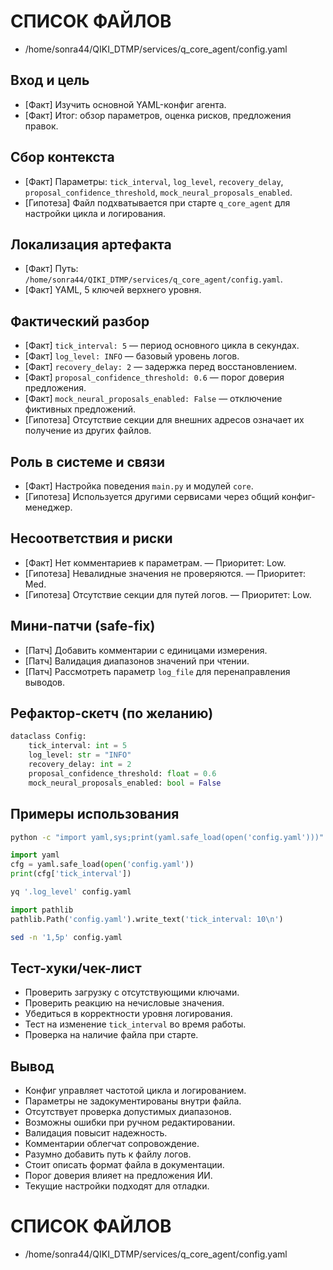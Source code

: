 # СПИСОК ФАЙЛОВ
- /home/sonra44/QIKI_DTMP/services/q_core_agent/config.yaml

## Вход и цель
- [Факт] Изучить основной YAML-конфиг агента.
- [Факт] Итог: обзор параметров, оценка рисков, предложения правок.

## Сбор контекста
- [Факт] Параметры: `tick_interval`, `log_level`, `recovery_delay`, `proposal_confidence_threshold`, `mock_neural_proposals_enabled`.
- [Гипотеза] Файл подхватывается при старте `q_core_agent` для настройки цикла и логирования.

## Локализация артефакта
- [Факт] Путь: `/home/sonra44/QIKI_DTMP/services/q_core_agent/config.yaml`.
- [Факт] YAML, 5 ключей верхнего уровня.

## Фактический разбор
- [Факт] `tick_interval: 5` — период основного цикла в секундах.
- [Факт] `log_level: INFO` — базовый уровень логов.
- [Факт] `recovery_delay: 2` — задержка перед восстановлением.
- [Факт] `proposal_confidence_threshold: 0.6` — порог доверия предложения.
- [Факт] `mock_neural_proposals_enabled: False` — отключение фиктивных предложений.
- [Гипотеза] Отсутствие секции для внешних адресов означает их получение из других файлов.

## Роль в системе и связи
- [Факт] Настройка поведения `main.py` и модулей `core`.
- [Гипотеза] Используется другими сервисами через общий конфиг-менеджер.

## Несоответствия и риски
- [Факт] Нет комментариев к параметрам. — Приоритет: Low.
- [Гипотеза] Невалидные значения не проверяются. — Приоритет: Med.
- [Гипотеза] Отсутствие секции для путей логов. — Приоритет: Low.

## Мини-патчи (safe-fix)
- [Патч] Добавить комментарии с единицами измерения.
- [Патч] Валидация диапазонов значений при чтении.
- [Патч] Рассмотреть параметр `log_file` для перенаправления выводов.

## Рефактор-скетч (по желанию)
```python
dataclass Config:
    tick_interval: int = 5
    log_level: str = "INFO"
    recovery_delay: int = 2
    proposal_confidence_threshold: float = 0.6
    mock_neural_proposals_enabled: bool = False
```

## Примеры использования
```bash
python -c "import yaml,sys;print(yaml.safe_load(open('config.yaml')))"
```
```python
import yaml
cfg = yaml.safe_load(open('config.yaml'))
print(cfg['tick_interval'])
```
```bash
yq '.log_level' config.yaml
```
```python
import pathlib
pathlib.Path('config.yaml').write_text('tick_interval: 10\n')
```
```bash
sed -n '1,5p' config.yaml
```

## Тест-хуки/чек-лист
- Проверить загрузку с отсутствующими ключами.
- Проверить реакцию на нечисловые значения.
- Убедиться в корректности уровня логирования.
- Тест на изменение `tick_interval` во время работы.
- Проверка на наличие файла при старте.

## Вывод
- Конфиг управляет частотой цикла и логированием.
- Параметры не задокументированы внутри файла.
- Отсутствует проверка допустимых диапазонов.
- Возможны ошибки при ручном редактировании.
- Валидация повысит надежность.
- Комментарии облегчат сопровождение.
- Разумно добавить путь к файлу логов.
- Стоит описать формат файла в документации.
- Порог доверия влияет на предложения ИИ.
- Текущие настройки подходят для отладки.

# СПИСОК ФАЙЛОВ
- /home/sonra44/QIKI_DTMP/services/q_core_agent/config.yaml
